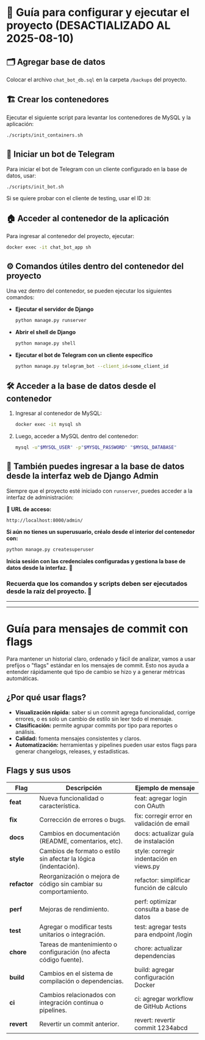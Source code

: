 # 📌 Guía para configurar y ejecutar el proyecto (DESACTIALIZADO AL 2025-08-10)

## 🗂️ Agregar base de datos
Colocar el archivo `chat_bot_db.sql` en la carpeta `/backups` del proyecto.

## 🏗️ Crear los contenedores
Ejecutar el siguiente script para levantar los contenedores de MySQL y la aplicación:

```sh
./scripts/init_containers.sh
```

## 🤖 Iniciar un bot de Telegram  
Para iniciar el bot de Telegram con un cliente configurado en la base de datos, usar:

```sh
./scripts/init_bot.sh
```

Si se quiere probar con el cliente de testing, usar el ID `20`:

## 🏠 Acceder al contenedor de la aplicación  
Para ingresar al contenedor del proyecto, ejecutar:  

```sh
docker exec -it chat_bot_app sh
```

## ⚙️ Comandos útiles dentro del contenedor del proyecto  
Una vez dentro del contenedor, se pueden ejecutar los siguientes comandos:

- **Ejecutar el servidor de Django**  
  ```sh
  python manage.py runserver
  ```

- **Abrir el shell de Django**  
  ```sh
  python manage.py shell
  ```

- **Ejecutar el bot de Telegram con un cliente específico**  
  ```sh
  python manage.py telegram_bot --client_id=some_client_id
  ```

## 🛠️ Acceder a la base de datos desde el contenedor
1. Ingresar al contenedor de MySQL:  
   ```sh
   docker exec -it mysql sh
   ```
2. Luego, acceder a MySQL dentro del contenedor:  
   ```sh
   mysql -u"$MYSQL_USER" -p"$MYSQL_PASSWORD" "$MYSQL_DATABASE"
   ```

## 📌 También puedes ingresar a la base de datos desde la interfaz web de Django Admin  
Siempre que el proyecto esté iniciado con `runserver`, puedes acceder a la interfaz de administración:

**🔗 URL de acceso:**  
```
http://localhost:8000/admin/
```

**Si aún no tienes un superusuario, créalo desde el interior del contenedor con:**  

```sh
python manage.py createsuperuser
```

**Inicia sesión con las credenciales configuradas y gestiona la base de datos desde la interfaz.** 🚀

### Recuerda que los comandos y scripts deben ser ejecutados desde la raíz del proyecto. 💭
---
---

# Guía para mensajes de commit con flags

Para mantener un historial claro, ordenado y fácil de analizar, vamos a usar prefijos o "flags" estándar en los mensajes de commit. Esto nos ayuda a entender rápidamente qué tipo de cambio se hizo y a generar métricas automáticas.

## ¿Por qué usar flags?

- **Visualización rápida:** saber si un commit agrega funcionalidad, corrige errores, o es solo un cambio de estilo sin leer todo el mensaje.  
- **Clasificación:** permite agrupar commits por tipo para reportes o análisis.  
- **Calidad:** fomenta mensajes consistentes y claros.  
- **Automatización:** herramientas y pipelines pueden usar estos flags para generar changelogs, releases, y estadísticas.

## Flags y sus usos

| Flag     | Descripción                                                        | Ejemplo de mensaje                          |
|----------|-------------------------------------------------------------------|--------------------------------------------|
| **feat** | Nueva funcionalidad o característica.                             | feat: agregar login con OAuth               |
| **fix**  | Corrección de errores o bugs.                                     | fix: corregir error en validación de email |
| **docs** | Cambios en documentación (README, comentarios, etc).             | docs: actualizar guía de instalación        |
| **style**| Cambios de formato o estilo sin afectar la lógica (indentación). | style: corregir indentación en views.py     |
| **refactor** | Reorganización o mejora de código sin cambiar su comportamiento. | refactor: simplificar función de cálculo    |
| **perf** | Mejoras de rendimiento.                                           | perf: optimizar consulta a base de datos    |
| **test** | Agregar o modificar tests unitarios o integración.              | test: agregar tests para endpoint /login    |
| **chore**| Tareas de mantenimiento o configuración (no afecta código fuente). | chore: actualizar dependencias              |
| **build**| Cambios en el sistema de compilación o dependencias.             | build: agregar configuración Docker         |
| **ci**   | Cambios relacionados con integración continua o pipelines.      | ci: agregar workflow de GitHub Actions      |
| **revert** | Revertir un commit anterior.                                     | revert: revertir commit 1234abcd             |
